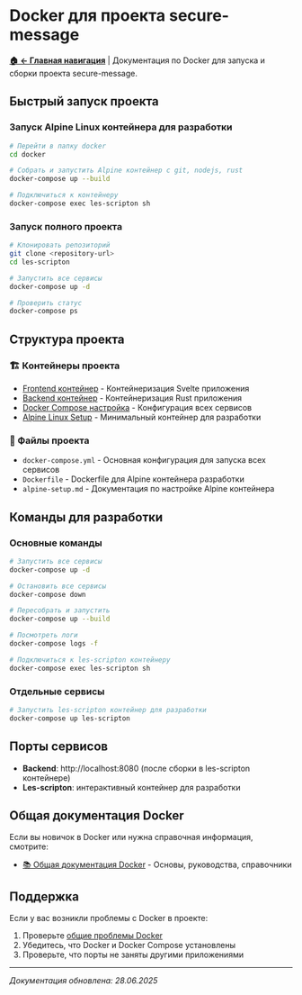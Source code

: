 # Docker для проекта secure-message

**[🏠 ← Главная навигация](../links.md)** | Документация по Docker для запуска и сборки проекта secure-message.

## Быстрый запуск проекта

### Запуск Alpine Linux контейнера для разработки

```bash
# Перейти в папку docker
cd docker

# Собрать и запустить Alpine контейнер с git, nodejs, rust
docker-compose up --build

# Подключиться к контейнеру
docker-compose exec les-scripton sh
```

### Запуск полного проекта

```bash
# Клонировать репозиторий
git clone <repository-url>
cd les-scripton

# Запустить все сервисы
docker-compose up -d

# Проверить статус
docker-compose ps
```

## Структура проекта

### 🏗️ Контейнеры проекта
- [Frontend контейнер](./project/frontend.md) - Контейнеризация Svelte приложения
- [Backend контейнер](./project/backend.md) - Контейнеризация Rust приложения
- [Docker Compose настройка](./project/docker-compose.md) - Конфигурация всех сервисов
- [Alpine Linux Setup](./alpine-setup.md) - Минимальный контейнер для разработки

### 📁 Файлы проекта
- `docker-compose.yml` - Основная конфигурация для запуска всех сервисов
- `Dockerfile` - Dockerfile для Alpine контейнера разработки
- `alpine-setup.md` - Документация по настройке Alpine контейнера

## Команды для разработки

### Основные команды
```bash
# Запустить все сервисы
docker-compose up -d

# Остановить все сервисы
docker-compose down

# Пересобрать и запустить
docker-compose up --build

# Посмотреть логи
docker-compose logs -f

# Подключиться к les-scripton контейнеру
docker-compose exec les-scripton sh
```

### Отдельные сервисы
```bash
# Запустить les-scripton контейнер для разработки
docker-compose up les-scripton
```

## Порты сервисов

- **Backend**: http://localhost:8080 (после сборки в les-scripton контейнере)
- **Les-scripton**: интерактивный контейнер для разработки

## Общая документация Docker

Если вы новичок в Docker или нужна справочная информация, смотрите:
- [📚 Общая документация Docker](./docker-general/README.md) - Основы, руководства, справочники

## Поддержка

Если у вас возникли проблемы с Docker в проекте:
1. Проверьте [общие проблемы Docker](./docker-general/troubleshooting/common-errors.md)
2. Убедитесь, что Docker и Docker Compose установлены
3. Проверьте, что порты не заняты другими приложениями

---

*Документация обновлена: 28.06.2025*

